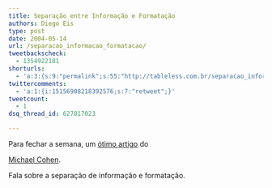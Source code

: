 ```yaml
---
title: Separação entre Informação e Formatação
authors: Diego Eis
type: post
date: 2004-05-14
url: /separacao_informacao_formatacao/
tweetbackscheck:
  - 1354922181
shorturls:
  - 'a:3:{s:9:"permalink";s:55:"http://tableless.com.br/separacao_informacao_formatacao";s:7:"tinyurl";s:26:"http://tinyurl.com/3o24q99";s:4:"isgd";s:19:"http://is.gd/mhPjXe";}'
twittercomments:
  - 'a:1:{i:15156908218392576;s:7:"retweet";}'
tweetcount:
  - 1
dsq_thread_id: 627817023

---
```

Para fechar a semana, um [ótimo artigo][1] do
  
[Michael Cohen][2].
  
Fala sobre a separação de informação e formatação.

 [1]: http://www.alistapart.com/articles/separationdilemma/
 [2]: http://www.alistapart.com/authors/michaelcohen/